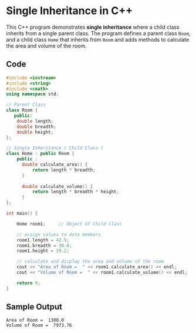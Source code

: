# Single Inheritance in C++

This C++ program demonstrates **single inheritance** where a child class inherits from a single parent class. The program defines a parent class `Room`, and a child class `Home` that inherits from `Room` and adds methods to calculate the area and volume of the room.

## Code

```cpp
#include <iostream>
#include <string>
#include <cmath>
using namespace std;

// Parent Class
class Room {
   public:
    double length;
    double breadth;
    double height;
};

// Single Inheritance ( Child Class )
class Home : public Room {
    public :
      double calculate_area() {
          return length * breadth;
      }
      
      double calculate_volume() {
          return length * breadth * height;
      }
};

int main() {

    Home room1;     // Object of Child Class

    // assign values to data members
    room1.length = 42.5;
    room1.breadth = 30.8;
    room1.height = 19.2;

    // calculate and display the area and volume of the room
    cout << "Area of Room =  " << room1.calculate_area() << endl;
    cout << "Volume of Room =  " << room1.calculate_volume() << endl;

    return 0;
}
```
## Sample Output

```
Area of Room =  1308.0
Volume of Room =  7973.76

